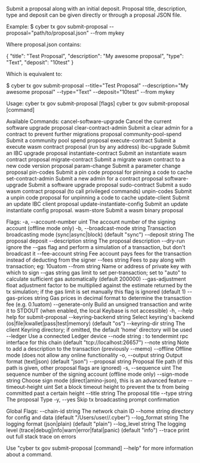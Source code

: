 Submit a proposal along with an initial deposit.
Proposal title, description, type and deposit can be given directly or through a proposal JSON file.

Example:
$ cyber tx gov submit-proposal --proposal="path/to/proposal.json" --from mykey

Where proposal.json contains:

{
  "title": "Test Proposal",
  "description": "My awesome proposal",
  "type": "Text",
  "deposit": "10test"
}

Which is equivalent to:

$ cyber tx gov submit-proposal --title="Test Proposal" --description="My awesome proposal" --type="Text" --deposit="10test" --from mykey

Usage:
  cyber tx gov submit-proposal [flags]
  cyber tx gov submit-proposal [command]

Available Commands:
  cancel-software-upgrade   Cancel the current software upgrade proposal
  clear-contract-admin      Submit a clear admin for a contract to prevent further migrations proposal
  community-pool-spend      Submit a community pool spend proposal
  execute-contract          Submit a execute wasm contract proposal (run by any address)
  ibc-upgrade               Submit an IBC upgrade proposal
  instantiate-contract      Submit an instantiate wasm contract proposal
  migrate-contract          Submit a migrate wasm contract to a new code version proposal
  param-change              Submit a parameter change proposal
  pin-codes                 Submit a pin code proposal for pinning a code to cache
  set-contract-admin        Submit a new admin for a contract proposal
  software-upgrade          Submit a software upgrade proposal
  sudo-contract             Submit a sudo wasm contract proposal (to call privileged commands)
  unpin-codes               Submit a unpin code proposal for unpinning a code to cache
  update-client             Submit an update IBC client proposal
  update-instantiate-config Submit an update instantiate config proposal.
  wasm-store                Submit a wasm binary proposal

Flags:
  -a, --account-number uint      The account number of the signing account (offline mode only)
  -b, --broadcast-mode string    Transaction broadcasting mode (sync|async|block) (default "sync")
      --deposit string           The proposal deposit
      --description string       The proposal description
      --dry-run                  ignore the --gas flag and perform a simulation of a transaction, but don't broadcast it
      --fee-account string       Fee account pays fees for the transaction instead of deducting from the signer
      --fees string              Fees to pay along with transaction; eg: 10uatom
      --from string              Name or address of private key with which to sign
      --gas string               gas limit to set per-transaction; set to "auto" to calculate sufficient gas automatically (default 200000)
      --gas-adjustment float     adjustment factor to be multiplied against the estimate returned by the tx simulation; if the gas limit is set manually this flag is ignored  (default 1)
      --gas-prices string        Gas prices in decimal format to determine the transaction fee (e.g. 0.1uatom)
      --generate-only            Build an unsigned transaction and write it to STDOUT (when enabled, the local Keybase is not accessible)
  -h, --help                     help for submit-proposal
      --keyring-backend string   Select keyring's backend (os|file|kwallet|pass|test|memory) (default "os")
      --keyring-dir string       The client Keyring directory; if omitted, the default 'home' directory will be used
      --ledger                   Use a connected Ledger device
      --node string              <host>:<port> to tendermint rpc interface for this chain (default "tcp://localhost:26657")
      --note string              Note to add a description to the transaction (previously --memo)
      --offline                  Offline mode (does not allow any online functionality
  -o, --output string            Output format (text|json) (default "json")
      --proposal string          Proposal file path (if this path is given, other proposal flags are ignored)
  -s, --sequence uint            The sequence number of the signing account (offline mode only)
      --sign-mode string         Choose sign mode (direct|amino-json), this is an advanced feature
      --timeout-height uint      Set a block timeout height to prevent the tx from being committed past a certain height
      --title string             The proposal title
      --type string              The proposal Type
  -y, --yes                      Skip tx broadcasting prompt confirmation

Global Flags:
      --chain-id string     The network chain ID
      --home string         directory for config and data (default "/Users/user//.cyber")
      --log_format string   The logging format (json|plain) (default "plain")
      --log_level string    The logging level (trace|debug|info|warn|error|fatal|panic) (default "info")
      --trace               print out full stack trace on errors

Use "cyber tx gov submit-proposal [command] --help" for more information about a command.
